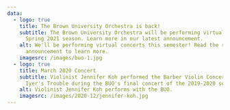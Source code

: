 ```yaml
---
data:
  - logo: true
    title: The Brown University Orchestra is back!
    subtitle: The Brown University Orchestra will be performing virtually during the
      Spring 2021 season. Learn more in our latest announcement.
    alt: We'll be performing virtual concerts this semester! Read the recent
      announcement to learn more.
    imagesrc: /images/buo-1.jpg
  - logo: true
    title: March 2020 Concert
    subtitle: Violinist Jennifer Koh performed the Barber Violin Concerto and Vijay
      Iyer's Trouble during the BUO's final concert of the 2019-2020 season.
    alt: Violinist Jennifer Koh performs with the BUO.
    imagesrc: /images/2020-12/jennifer-koh.jpg
---
```

